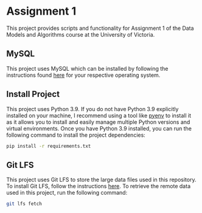 
# Assignment 1

This project provides scripts and functionality for Assignment 1 of the Data Models and Algorithms course at the University of Victoria.

## MySQL

This project uses MySQL which can be installed by following the instructions found [here](https://dev.mysql.com/doc/mysql-installation-excerpt/5.7/en/) for your respective operating system.

## Install Project

This project uses Python 3.9. If you do not have Python 3.9 explicitly installed on your machine, I recommend using a tool like [pyenv](https://github.com/pyenv/pyenv) to install it as it allows you to install and easily manage multiple Python versions and virtual environments. Once you have Python 3.9 installed, you can run the following command to install the project dependencies:

```bash
pip install -r requirements.txt
```

## Git LFS

This project uses Git LFS to store the large data files used in this repository. To install Git LFS, follow the instructions [here](https://git-lfs.github.com).
To retrieve the remote data used in this project, run the following command:

```bash
git lfs fetch
```
